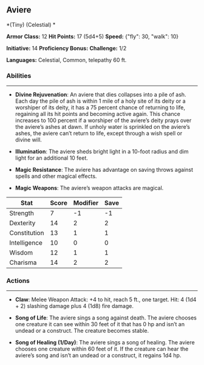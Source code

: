 ## Aviere
*(Tiny) (Celestial) *

**Armor Class:** 12
**Hit Points:** 17 (5d4+5)
**Speed:** {"fly": 30, "walk": 10}

**Initiative:** 14
**Proficiency Bonus:**
**Challenge:** 1/2

**Languages:** Celestial, Common, telepathy 60 ft.

### Abilities
 --- 
- **Divine Rejuvenation**: An aviere that dies collapses into a pile of ash. Each day the pile of ash is within 1 mile of a holy site of its deity or a worshiper of its deity, it has a 75 percent chance of returning to life, regaining all its hit points and becoming active again. This chance increases to 100 percent if a worshiper of the aviere’s deity prays over the aviere’s ashes at dawn. If unholy water is sprinkled on the aviere’s ashes, the aviere can’t return to life, except through a wish spell or divine will.

- **Illumination**: The aviere sheds bright light in a 10-foot radius and dim light for an additional 10 feet.

- **Magic Resistance**: The aviere has advantage on saving throws against spells and other magical effects.

- **Magic Weapons**: The aviere’s weapon attacks are magical.



| Stat | Score | Modifier | Save |
| ---- | ---- | ---- | ---- |
| Strength | 7 | -1 | -1 |
| Dexterity | 14 | 2 | 2 |
| Constitution | 13 | 1 | 1 |
| Intelligence | 10 | 0 | 0 |
| Wisdom | 12 | 1 | 1 |
| Charisma | 14 | 2 | 2 |

### Actions
 --- 
- **Claw**: Melee Weapon Attack: +4 to hit, reach 5 ft., one target. Hit: 4 (1d4 + 2) slashing damage plus 4 (1d8) fire damage.

- **Song of Life**: The aviere sings a song against death. The aviere chooses one creature it can see within 30 feet of it that has 0 hp and isn’t an undead or a construct. The creature becomes stable.

- **Song of Healing (1/Day)**: The aviere sings a song of healing. The aviere chooses one creature within 60 feet of it. If the creature can hear the aviere’s song and isn’t an undead or a construct, it regains 1d4 hp.


